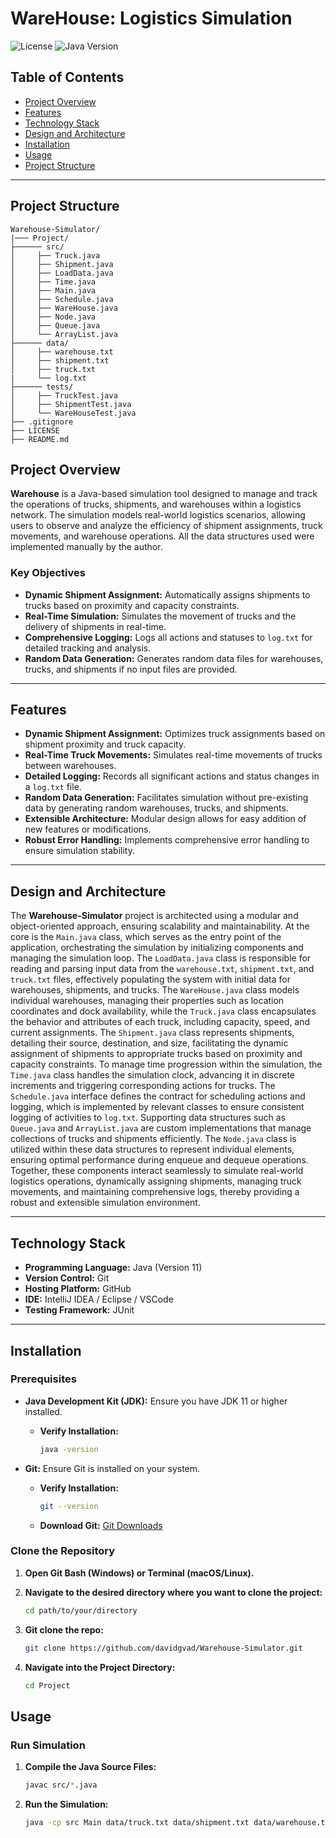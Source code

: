 # WareHouse: Logistics Simulation

![License](https://img.shields.io/github/license/davidgvad/Warehouse-Simulator)
![Java Version](https://img.shields.io/badge/java-11%2B-blue)

## Table of Contents

- [Project Overview](#project-overview)
- [Features](#features)
- [Technology Stack](#technology-stack)
- [Design and Architecture](#design-and-architecture)
- [Installation](#installation)
- [Usage](#usage)
- [Project Structure](#project-structure)

---
## Project Structure

```plaintext
Warehouse-Simulator/
|─── Project/
├────── src/
│     ├── Truck.java
│     ├── Shipment.java
│     ├── LoadData.java
│     ├── Time.java
│     ├── Main.java
│     ├── Schedule.java
│     ├── WareHouse.java
│     ├── Node.java
│     ├── Queue.java
│     └── ArrayList.java
├────── data/
│     ├── warehouse.txt
│     ├── shipment.txt
│     ├── truck.txt
|     └── log.txt
├────── tests/
│     ├── TruckTest.java
│     ├── ShipmentTest.java
│     └── WareHouseTest.java
├── .gitignore
├── LICENSE
├── README.md
```
## Project Overview

**Warehouse** is a Java-based simulation tool designed to manage and track the operations of trucks, shipments, and warehouses within a logistics network. The simulation models real-world logistics scenarios, allowing users to observe and analyze the efficiency of shipment assignments, truck movements, and warehouse operations. All the data structures used were implemented manually by the author.

### Key Objectives

- **Dynamic Shipment Assignment:** Automatically assigns shipments to trucks based on proximity and capacity constraints.
- **Real-Time Simulation:** Simulates the movement of trucks and the delivery of shipments in real-time.
- **Comprehensive Logging:** Logs all actions and statuses to `log.txt` for detailed tracking and analysis.
- **Random Data Generation:** Generates random data files for warehouses, trucks, and shipments if no input files are provided.

---

## Features

- **Dynamic Shipment Assignment:** Optimizes truck assignments based on shipment proximity and truck capacity.
- **Real-Time Truck Movements:** Simulates real-time movements of trucks between warehouses.
- **Detailed Logging:** Records all significant actions and status changes in a `log.txt` file.
- **Random Data Generation:** Facilitates simulation without pre-existing data by generating random warehouses, trucks, and shipments.
- **Extensible Architecture:** Modular design allows for easy addition of new features or modifications.
- **Robust Error Handling:** Implements comprehensive error handling to ensure simulation stability.

---

## Design and Architecture

The **Warehouse-Simulator** project is architected using a modular and object-oriented approach, ensuring scalability and maintainability. At the core is the `Main.java` class, which serves as the entry point of the application, orchestrating the simulation by initializing components and managing the simulation loop. The `LoadData.java` class is responsible for reading and parsing input data from the `warehouse.txt`, `shipment.txt`, and `truck.txt` files, effectively populating the system with initial data for warehouses, shipments, and trucks. The `WareHouse.java` class models individual warehouses, managing their properties such as location coordinates and dock availability, while the `Truck.java` class encapsulates the behavior and attributes of each truck, including capacity, speed, and current assignments. The `Shipment.java` class represents shipments, detailing their source, destination, and size, facilitating the dynamic assignment of shipments to appropriate trucks based on proximity and capacity constraints. To manage time progression within the simulation, the `Time.java` class handles the simulation clock, advancing it in discrete increments and triggering corresponding actions for trucks. The `Schedule.java` interface defines the contract for scheduling actions and logging, which is implemented by relevant classes to ensure consistent logging of activities to `log.txt`. Supporting data structures such as `Queue.java` and `ArrayList.java` are custom implementations that manage collections of trucks and shipments efficiently. The `Node.java` class is utilized within these data structures to represent individual elements, ensuring optimal performance during enqueue and dequeue operations. Together, these components interact seamlessly to simulate real-world logistics operations, dynamically assigning shipments, managing truck movements, and maintaining comprehensive logs, thereby providing a robust and extensible simulation environment.

---

## Technology Stack

- **Programming Language:** Java (Version 11)
- **Version Control:** Git
- **Hosting Platform:** GitHub
- **IDE:** IntelliJ IDEA / Eclipse / VSCode 
- **Testing Framework:** JUnit

---

## Installation

### Prerequisites

- **Java Development Kit (JDK):** Ensure you have JDK 11 or higher installed.
  - **Verify Installation:**
    ```bash
    java -version
    ```

- **Git:** Ensure Git is installed on your system.
  - **Verify Installation:**
    ```bash
    git --version
    ```
  - **Download Git:** [Git Downloads](https://git-scm.com/downloads)

### Clone the Repository

1. **Open Git Bash (Windows) or Terminal (macOS/Linux).**

2. **Navigate to the desired directory where you want to clone the project:**
   ```bash
   cd path/to/your/directory
   ```
3. **Git clone the repo:**
    ```bash
    git clone https://github.com/davidgvad/Warehouse-Simulator.git
    ```
4. **Navigate into the Project Directory:**
    ```bash
    cd Project
    ```
## Usage

### Run Simulation
1. **Compile the Java Source Files:**
    ```bash
    javac src/*.java
    ```
2. **Run the Simulation:**
    ```bash
    java -cp src Main data/truck.txt data/shipment.txt data/warehouse.txt
    ```  
   

